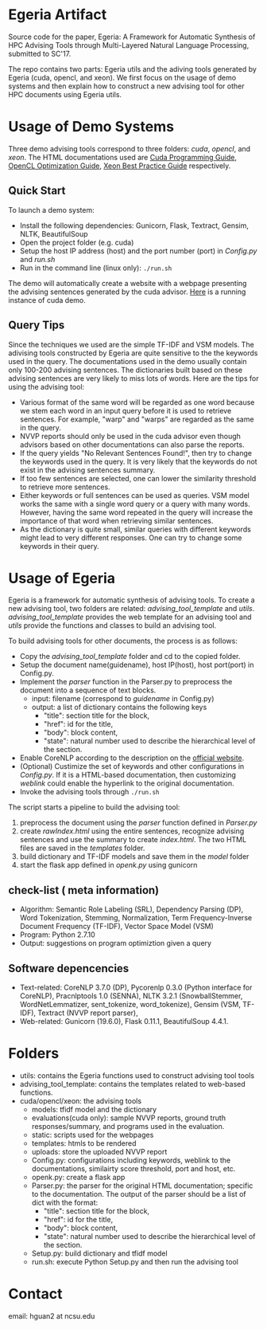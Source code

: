 # Egeria Artifact 
Source code for the paper, Egeria: A Framework for Automatic Synthesis of HPC Advising Tools through Multi-Layered Natural Language Processing, submitted to SC'17.


The repo contains two parts: Egeria utils and the adiving tools generated by Egeria (cuda, opencl, and xeon). We first focus on the usage of demo systems and then explain how to construct a new advising tool for other HPC documents using Egeria utils. 

# Usage of Demo Systems
Three demo advising tools correspond to three folders: _cuda_, _opencl_, and _xeon_. The HTML documentations used are [Cuda Programming Guide](http://docs.nvidia.com/cuda/cuda-c-programming-guide/index.html), [OpenCL Optimization Guide](http://developer.amd.com/amd-accelerated-parallel-processing-app-sdk/opencl-optimization-guide/), [Xeon Best Practice Guide](http://www.prace-ri.eu/best-practice-guide-intel-xeon-phi-html/) respectively. 

## Quick Start
To launch a demo system: 
* Install the following dependencies: Gunicorn, Flask, Textract, Gensim, NLTK, BeautifulSoup
* Open the project folder (e.g. cuda) 
* Setup the host IP address (host) and the port number (port) in _Config.py_ and _run.sh_
* Run in the command line (linux only):
```./run.sh```

The demo will automatically create a website with a webpage presenting the advising sentences generated by the cuda advisor.  [Here](http://152.14.86.153:5000) is a running instance of cuda demo.


## Query Tips 
Since the techniques we used are the simple TF-IDF and VSM models. The adivising tools constructed by Egeria are quite sensitive to the the keywords used in the query. The documentations used in the demo usually contain only 100-200 advising sentences. The dictionaries built based on these advising sentences are very likely to miss lots of words. Here are the tips for using the advising tool:

* Various format of the same word will be regarded as one word because we stem each word in an input query before it is used to retrieve sentences.  For example, "warp" and "warps" are regarded as the same in the query. 
* NVVP reports should only be used in the cuda advisor even though advisors based on other documentations can also parse the reports. 
* If the query yields "No Relevant Sentences Found!", then try to change the keywords used in the query. It is very likely that the keywords do not exist in the advising sentences summary. 
* If too few sentences are selected, one can lower the similarity threshold to retrieve more sentences. 
* Either keywords or full sentences can be used as queries. VSM model works the same with a single word query or a query with many words. However, having the same word repeated in the query will increase the importance of that word when retrieving similar sentences. 
* As the dictionary is quite small, similar queries with different keywords might lead to very different responses. One can try to change some keywords in their query. 


# Usage of Egeria
Egeria is a framework for automatic synthesis of advising tools. To create a new advising tool, two folders are related: _advising_tool_template_ and _utils_. 
_advising_tool_template_ provides the web template for an advising tool and _utils_ provide the functions and classes to build an advising tool. 

To build advising tools for other documents, the process is as follows:
* Copy the _advising_tool_template_ folder and cd to the copied folder. 
* Setup the document name(guidename), host IP(host), host port(port) in Config.py.
* Implement the _parser_ function in the Parser.py to preprocess the document into a sequence of text blocks. 
	* input: filename (correspond to _guidename_ in Config.py)
	* output: a list of dictionary contains the following keys
		* "title": section title for the block,
		* "href": id for the title, 
		* "body": block content, 
		* "state": natural number used to describe the hierarchical level of the section.
* Enable CoreNLP according to the description on the [official website](https://stanfordnlp.github.io/CoreNLP/corenlp-server.html). 
* (Optional) Custimize the set of keywords and other configurations in _Config.py_. If it is a HTML-based documentation, then customizing _weblink_ could enable the hyperlink to the original documentation. 
* Invoke the advising tools through ```./run.sh```

The script starts a pipeline to build the advising tool:
1. preprocess the document using the _parser_ function defined in _Parser.py_
2. create _rawIndex.html_ using the entire sentences, recognize advising sentences and use the summary to create _index.html_. The two HTML files are saved in the _templates_ folder. 
3. build dictionary and TF-IDF models and save them in the _model_ folder
4. start the flask app defined in _openk.py_ using gunicorn


## check-list ( meta information)
* Algorithm: Semantic Role Labeling (SRL), Dependency Parsing (DP), Word Tokenization, Stemming, Normalization, Term Frequency-Inverse Document Frequency (TF-IDF), Vector Space Model (VSM)
* Program: Python 2.7.10
* Output: suggestions on program optimiztion given a query

## Software depencencies
* Text-related: CoreNLP 3.7.0 (DP), Pycorenlp 0.3.0 (Python interface for CoreNLP), Pracnlptools 1.0 (SENNA), NLTK 3.2.1 (SnowballStemmer, WordNetLemmatizer, sent_tokenize, word_tokenize), Gensim (VSM, TF-IDF), Textract (NVVP report parser), 
* Web-related: Gunicorn (19.6.0), Flask 0.11.1, BeautifulSoup 4.4.1.
 
# Folders
* utils: contains the Egeria functions used to construct advising tool tools
* advising_tool_template: contains the templates related to web-based functions. 
* cuda/opencl/xeon: the advising tools
	* models: tfidf model and the dictionary
	* evaluations(cuda only): sample NVVP reports, ground truth responses/summary, and programs used in the evaluation.  
	* static: scripts used for the webpages
	* templates: htmls to be rendered
	* uploads: store the uploaded NVVP report
	* Config.py: configurations including keywords, weblink to the documentations, similairty score threshold, port and host, etc. 
	* openk.py: create a flask app
	* Parser.py: the parser for the original HTML documentation; specific to the documentation. The output of the parser should be a list of dict with the format:
		* "title": section title for the block,
		* "href": id for the title, 
		* "body": block content, 
		* "state": natural number used to describe the hierarchical level of the section.
	* Setup.py: build dictionary and tfidf model
	* run.sh: execute Python Setup.py and then run the advising tool

# Contact

email: hguan2 at ncsu.edu
